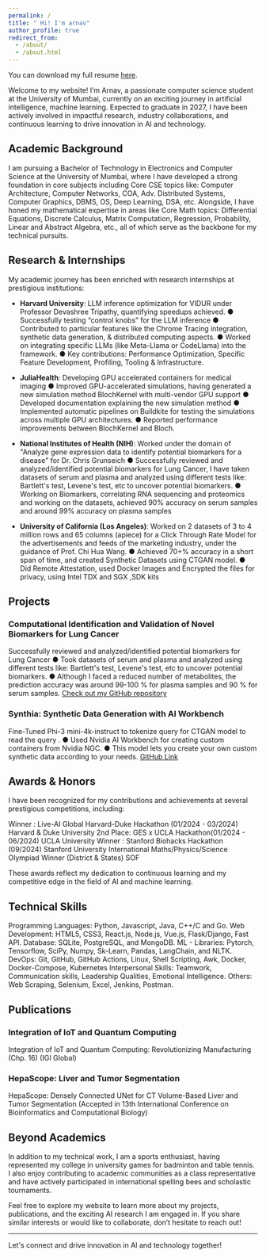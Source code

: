 ```yaml
---
permalink: /
title: " Hi! I'm arnav"
author_profile: true
redirect_from: 
  - /about/
  - /about.html
---
```


You can download my full resume [here](assets/files/resume.pdf).

Welcome to my website! I’m Arnav, a passionate computer science student at the University of Mumbai, currently on an exciting journey in artificial intelligence, machine learning. Expected to graduate in 2027, I have been actively involved in impactful research, industry collaborations, and continuous learning to drive innovation in AI and technology.

## Academic Background

I am pursuing a Bachelor of Technology in Electronics and Computer Science at the University of Mumbai, where I have developed a strong foundation in core subjects including Core CSE topics like: Computer Architecture, Computer Networks, COA, Adv. Distributed Systems, Computer
Graphics, DBMS, OS, Deep Learning, DSA, etc. Alongside, I have honed my mathematical expertise in areas like Core Math topics: Differential Equations, Discrete Calculus, Matrix Computation, Regression, Probability, Linear and Abstract Algebra, etc., all of which serve as the backbone for my technical pursuits.

## Research & Internships

My academic journey has been enriched with research internships at prestigious institutions:

- **Harvard University**:  LLM inference optimization for VIDUR under Professor Devashree Tripathy, quantifying speedups achieved.
● Successfully testing “control knobs” for the LLM inference
● Contributed to particular features like the Chrome Tracing integration, synthetic data generation, & distributed
computing aspects.
● Worked on integrating specific LLMs (like Meta-Llama or CodeLlama) into the framework.
● Key contributions: Performance Optimization, Specific Feature Development, Profiling, Tooling &
Infrastructure.
- **JuliaHealth**: Developing GPU accelerated containers for medical imaging
● Improved GPU-accelerated simulations, having generated a new simulation method BlochKernel with
multi-vendor GPU support
● Developed documentation explaining the new simulation method
● Implemented automatic pipelines on Buildkite for testing the simulations across multiple GPU
architectures.
● Reported performance improvements between BlochKernel and Bloch.
- **National Institutes of Health (NIH)**: Worked under the domain of "Analyze gene expression data to identify potential biomarkers for a disease"
for Dr. Chris Grunseich
● Successfully reviewed and analyzed/identified potential biomarkers for Lung Cancer, I have taken datasets of
serum and plasma and analyzed using different tests like: Bartlett's test, Levene's test, etc to uncover
potential biomarkers.
● Working on Biomarkers, correlating RNA sequencing and proteomics and working on the datasets, achieved
90% accuracy on serum samples and around 99% accuracy on plasma samples

- **University of California (Los Angeles)**: Worked on 2 datasets of 3 to 4 million rows and 65 columns (apiece) for a Click Through Rate Model for the advertisements and feeds of the marketing industry, under the guidance of Prof. Chi Hua Wang.
● Achieved 70+% accuracy in a short span of time, and created Synthetic Datasets using CTGAN model.
● Did Remote Attestation, used Docker Images and Encrypted the files for privacy, using Intel TDX
and SGX ,SDK kits

## Projects

### Computational Identification and Validation of Novel Biomarkers for Lung Cancer
Successfully reviewed and analyzed/identified potential biomarkers for Lung Cancer
● Took datasets of serum and plasma and analyzed using different tests like: Bartlett's test, Levene's
test, etc to uncover potential biomarkers.
● Although I faced a reduced number of metabolites, the prediction accuracy was around 99-100 % for plasma
samples and 90 % for serum samples. [Check out my GitHub repository](https://github.com/w2sg-arnav/stanford_hacks)

### Synthia: Synthetic Data Generation with AI Workbench
Fine-Tuned Phi-3 mini-4k-instruct to tokenize query for CTGAN model to read the query .
● Used Nvidia AI Workbench for creating custom containers from Nvidia NGC.
● This model lets you create your own custom synthetic data according to your needs. [GitHub Link](https://github.com/W2SG-smokiee/nvidia_ai)

## Awards & Honors

I have been recognized for my contributions and achievements at several prestigious competitions, including:

Winner : Live-AI Global Harvard-Duke Hackathon (01/2024 - 03/2024) Harvard & Duke University
2nd Place: GES x UCLA Hackathon(01/2024 - 06/2024) UCLA University
Winner : Stanford Biohacks Hackathon (09/2024) Stanford University
International Maths/Physics/Science Olympiad Winner (District & States) SOF

These awards reflect my dedication to continuous learning and my competitive edge in the field of AI and machine learning.

## Technical Skills

Programming Languages: Python, Javascript, Java, C++/C and Go.
Web Development: HTML5, CSS3, React.js, Node.js, Vue.js, Flask/Django, Fast API.
Database: SQLite, PostgreSQL, and MongoDB.
ML - Libraries: Pytorch, Tensorflow, SciPy, Numpy, Sk-Learn, Pandas, LangChain, and NLTK.
DevOps: Git, GitHub, GitHub Actions, Linux, Shell Scripting, Awk, Docker, Docker-Compose, Kubernetes
Interpersonal Skills: Teamwork, Communication skills, Leadership Qualities, Emotional Intelligence.
Others: Web Scraping, Selenium, Excel, Jenkins, Postman.
## Publications

### Integration of IoT and Quantum Computing
Integration of IoT and Quantum Computing: Revolutionizing Manufacturing (Chp. 16) (IGI Global) 

### HepaScope: Liver and Tumor Segmentation
HepaScope: Densely Connected UNet for CT Volume-Based Liver and Tumor Segmentation
(Accepted in 13th International Conference on Bioinformatics and Computational Biology)

## Beyond Academics

In addition to my technical work, I am a sports enthusiast, having represented my college in university games for badminton and table tennis. I also enjoy contributing to academic communities as a class representative and have actively participated in international spelling bees and scholastic tournaments.

Feel free to explore my website to learn more about my projects, publications, and the exciting AI research I am engaged in. If you share similar interests or would like to collaborate, don’t hesitate to reach out!

---

Let's connect and drive innovation in AI and technology together!
